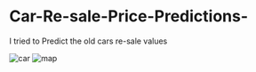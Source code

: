 # Car-Re-sale-Price-Predictions-
I tried to Predict the old cars re-sale values 


![car](https://icdn-4.motor1.com/images/mgl/NzWb9/s1/fiat-500l-chart.jpg)
![map](file:///C:/Users/soumg/Desktop/map.jpg)

